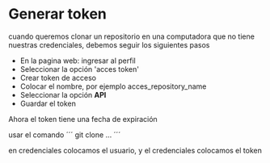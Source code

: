 # Generar token

cuando queremos clonar un repositorio en una computadora que no tiene nuestras credenciales, debemos seguir los siguientes pasos

- En la pagina web: ingresar al perfil
- Seleccionar la opción 'acces token'
- Crear token de acceso
- Colocar el nombre, por ejemplo acces_repository_name
- Seleccionar la opción **API**
- Guardar el token

Ahora el token tiene una fecha de expiración

usar el comando 
´´´
git clone ... 
´´´

en credenciales colocamos el usuario, y el credenciales colocamos el token
